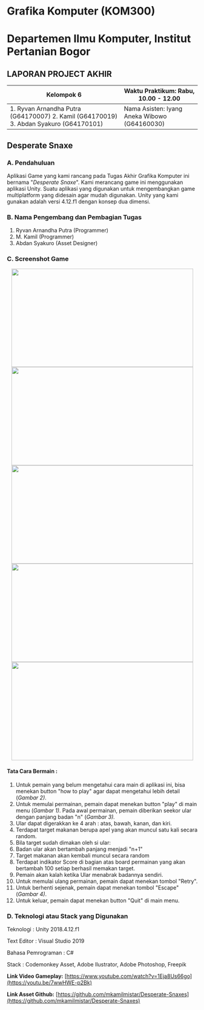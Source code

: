 # Grafika Komputer (KOM300)
# Departemen Ilmu Komputer, Institut Pertanian Bogor
## LAPORAN PROJECT AKHIR

| Kelompok 6 | Waktu Praktikum: Rabu, 10.00 - 12.00 |
| --- | --- |
| 1. Ryvan Arnandha Putra (G64170007) 2. Kamil (G64170019) 3. Abdan Syakuro (G64170101) | Nama Asisten: Iyang Aneka Wibowo (G64160030)  |

## Desperate Snaxe

### A. Pendahuluan

Aplikasi Game yang kami rancang pada Tugas Akhir Grafika Komputer ini bernama &quot;_Desperate Snaxe_&quot;. Kami merancang game ini menggunakan aplikasi Unity. Suatu aplikasi yang digunakan untuk mengembangkan game multiplatform yang didesain agar mudah digunakan. Unity yang kami gunakan adalah versi 4.12.f1 dengan konsep dua dimensi.

### B. Nama Pengembang dan Pembagian Tugas

1. Ryvan Arnandha Putra (Programmer)
2. M. Kamil (Programmer)
3. Abdan Syakuro (Asset Designer)

### C. Screenshot Game
<p align="center">
  <img width="480" height="260" src="https://user-images.githubusercontent.com/39584996/70387657-53570c00-19da-11ea-9beb-aab740b4eb3a.png">
  <img width="480" height="260" src="https://user-images.githubusercontent.com/39584996/70387658-53570c00-19da-11ea-9b64-e596e17bc1d1.png">
  <img width="480" height="260" src="https://user-images.githubusercontent.com/39584996/70387659-53efa280-19da-11ea-9db4-5940d39c1ab7.png">
  <img width="480" height="260" src="https://user-images.githubusercontent.com/39584996/70387660-53efa280-19da-11ea-9b9b-ed5fc6b8ecd0.png">
  <img width="480" height="260" src="https://user-images.githubusercontent.com/39584996/70387661-53efa280-19da-11ea-857e-84e4abb40291.png">
</p>

#### Tata Cara Bermain :

1. Untuk pemain yang belum mengetahui cara main di aplikasi ini, bisa menekan button &quot;how to play&quot; agar dapat mengetahui lebih detail (_Gambar 2)_.
2. Untuk memulai permainan, pemain dapat menekan button &quot;play&quot; di main menu (_Gambar 1)_. Pada awal permainan, pemain diberikan seekor ular dengan panjang badan &quot;n&quot; (_Gambar 3)._
3. Ular dapat digerakkan ke 4 arah : atas, bawah, kanan, dan kiri.
4. Terdapat target makanan berupa apel yang akan muncul satu kali secara random.
5. Bila target sudah dimakan oleh si ular:
  1. Badan ular akan bertambah panjang menjadi &quot;n+1&quot;
  2. Target makanan akan kembali muncul secara random
6. Terdapat indikator Score di bagian atas board permainan yang akan bertambah 100 setiap berhasil memakan target.
7. Pemain akan kalah ketika Ular menabrak badannya sendiri.
8. Untuk memulai ulang permainan, pemain dapat menekan tombol &quot;Retry&quot;.
9. Untuk berhenti sejenak, pemain dapat menekan tombol &quot;Escape&quot; (_Gambar 4)_.
10. Untuk keluar, pemain dapat menekan button &quot;Quit&quot; di main menu.


### D. Teknologi atau Stack yang Digunakan

Teknologi                                 : Unity 2018.4.12.f1

Text Editor                               : Visual Studio 2019

Bahasa Pemrograman                        : C#

Stack                                     : Codemonkey Asset, Adobe Ilustrator, Adobe Photoshop, Freepik

**Link Video Gameplay:**
[https://www.youtube.com/watch?v=1Eja8Us66go](https://youtu.be/7wwHWE-p2Bk)

**Link Asset Github:**
[https://github.com/mkamilmistar/Desperate-Snaxes](https://github.com/mkamilmistar/Desperate-Snaxes)
